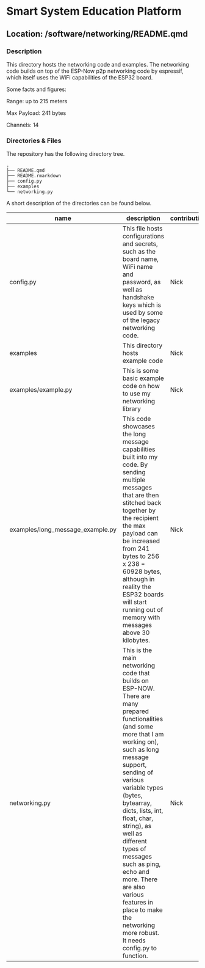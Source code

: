 

# Smart System Education Platform

## Location: /software/networking/README.qmd

### Description

This directory hosts the networking code and examples. The networking
code builds on top of the ESP-Now p2p networking code by espressif,
which itself uses the WiFi capabilities of the ESP32 board.

Some facts and figures:

Range: up to 215 meters

Max Payload: 241 bytes

Channels: 14

### Directories & Files

The repository has the following directory tree.

    .
    ├── README.qmd
    ├── README.rmarkdown
    ├── config.py
    ├── examples
    └── networking.py

A short description of the directories can be found below.

| name | description | contribution |
|----|----|----|
| config.py | This file hosts configurations and secrets, such as the board name, WiFi name and password, as well as handshake keys which is used by some of the legacy networking code. | Nick |
| examples | This directory hosts example code | Nick |
| examples/example.py | This is some basic example code on how to use my networking library | Nick |
| examples/long_message_example.py | This code showcases the long message capabilities built into my code. By sending multiple messages that are then stitched back together by the recipient the max payload can be increased from 241 bytes to 256 x 238 = 60928 bytes, although in reality the ESP32 boards will start running out of memory with messages above 30 kilobytes. | Nick |
| networking.py | This is the main networking code that builds on ESP-NOW. There are many prepared functionalities (and some more that I am working on), such as long message support, sending of various variable types (bytes, bytearray, dicts, lists, int, float, char, string), as well as different types of messages such as ping, echo and more. There are also various features in place to make the networking more robust. It needs config.py to function. | Nick |
